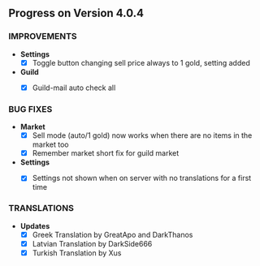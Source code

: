 ## Progress on Version 4.0.4


### IMPROVEMENTS
- **Settings**
	- [x] Toggle button changing sell price always to 1 gold, setting added
- **Guild**
	- [x] Guild-mail auto check all


### BUG FIXES
- **Market**
	- [x] Sell mode (auto/1 gold) now works when there are no items in the market too
	- [x] Remember market short fix for guild market
- **Settings**
	- [x] Settings not shown when on server with no translations for a first time


### TRANSLATIONS
- **Updates**
	- [x] Greek Translation by GreatApo and DarkThanos
	- [x] Latvian Translation by DarkSide666
	- [x] Turkish Translation by Xus
